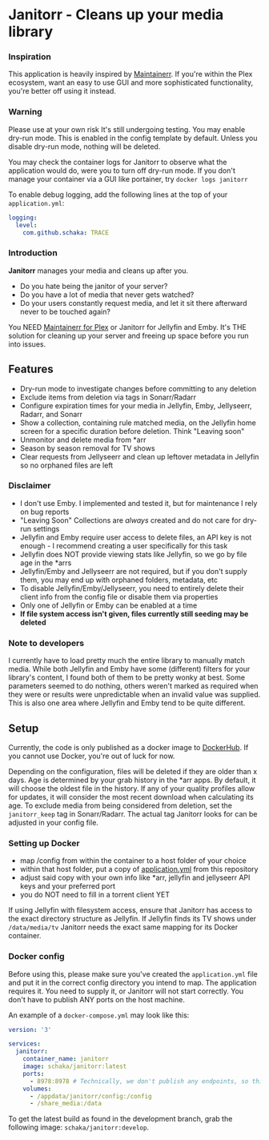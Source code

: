 # Janitorr - Cleans up your media library

### Inspiration

This application is heavily inspired by [Maintainerr](https://github.com/jorenn92/Maintainerr).
If you're within the Plex ecosystem, want an easy to use GUI and more sophisticated functionality, you're better off
using it instead.

### Warning

Please use at your own risk It's still undergoing testing.
You may enable dry-run mode. This is enabled in the config template by default.
Unless you disable dry-run mode, nothing will be deleted.

You may check the container logs for Janitorr to observe what the application would do, were you to turn off dry-run
mode.
If you don't manage your container via a GUI like portainer, try `docker logs janitorr`

To enable debug logging, add the following lines at the top of your `application.yml`:

```yml
logging:
  level:
    com.github.schaka: TRACE
```

### Introduction

**Janitorr** manages your media and cleans up after you.

- Do you hate being the janitor of your server?
- Do you have a lot of media that never gets watched?
- Do your users constantly request media, and let it sit there afterward never to be touched again?

You NEED [Maintainerr for Plex](https://github.com/jorenn92/Maintainerr) or Janitorr for Jellyfin and Emby.
It's THE solution for cleaning up your server and freeing up space before you run into issues.

## Features

- Dry-run mode to investigate changes before committing to any deletion
- Exclude items from deletion via tags in Sonarr/Radarr
- Configure expiration times for your media in Jellyfin, Emby, Jellyseerr, Radarr, and Sonarr
- Show a collection, containing rule matched media, on the Jellyfin home screen for a specific duration before deletion.
  Think "Leaving soon"
- Unmonitor and delete media from *arr
- Season by season removal for TV shows
- Clear requests from Jellyseerr and clean up leftover metadata in Jellyfin so no orphaned files are left

### Disclaimer

- I don't use Emby. I implemented and tested it, but for maintenance I rely on bug reports
- "Leaving Soon" Collections are *always* created and do not care for dry-run settings
- Jellyfin and Emby require user access to delete files, an API key is not enough - I recommend creating a user
  specifically for this task
- Jellyfin does NOT provide viewing stats like Jellyfin, so we go by file age in the *arrs
- Jellyfin/Emby and Jellyseerr are not required, but if you don't supply them, you may end up with orphaned folders,
  metadata, etc
- To disable Jellyfin/Emby/Jellyseerr, you need to entirely delete their client info from the config file or disable
  them via properties
- Only one of Jellyfin or Emby can be enabled at a time
- **If file system access isn't given, files currently still seeding may be deleted**

### Note to developers

I currently have to load pretty much the entire library to manually match media. While both Jellyfin and Emby have
some (different) filters for your library's content,
I found both of them to be pretty wonky at best. Some parameters seemed to do nothing, others weren't marked as required
when they were or results were unpredictable when an invalid value was supplied.
This is also one area where Jellyfin and Emby tend to be quite different.

## Setup

Currently, the code is only published as a docker image
to [DockerHub](https://hub.docker.com/repository/docker/schaka/janitorr/general). If you cannot use Docker, you're out
of luck for now.

Depending on the configuration, files will be deleted if they are older than x days. Age is determined by your grab
history in the *arr apps.
By default, it will choose the oldest file in the history. If any of your quality profiles allow for updates, it will
consider the most recent download when calculating its age.
To exclude media from being considered from deletion, set the `janitorr_keep` tag in Sonarr/Radarr. The actual tag
Janitorr looks for can be adjusted in your config file.

### Setting up Docker

- map /config from within the container to a host folder of your choice
- within that host folder, put a copy
  of [application.yml](https://github.com/Schaka/janitorr/blob/develop/src/main/resources/application-template.yml) from
  this repository
- adjust said copy with your own info like *arr, jellyfin and jellyseerr API keys and your preferred port
- you do NOT need to fill in a torrent client YET

If using Jellyfin with filesystem access, ensure that Janitorr has access to the exact directory structure as Jellyfin.
If Jellyfin finds its TV shows under `/data/media/tv` Janitorr needs the exact same mapping for its Docker container.

### Docker config

Before using this, please make sure you've created the `application.yml` file and put it in the correct config directory
you intend to map.
The application requires it. You need to supply it, or Janitorr will not start correctly.
You don't have to publish ANY ports on the host machine.

An example of a `docker-compose.yml` may look like this:

```yml
version: '3'

services:
  janitorr:
    container_name: janitorr
    image: schaka/janitorr:latest
    ports:
      - 8978:8978 # Technically, we don't publish any endpoints, so this isn't strictly required
    volumes:
      - /appdata/janitorr/config:/config 
      - /share_media:/data
```

To get the latest build as found in the development branch, grab the following image: `schaka/janitorr:develop`.